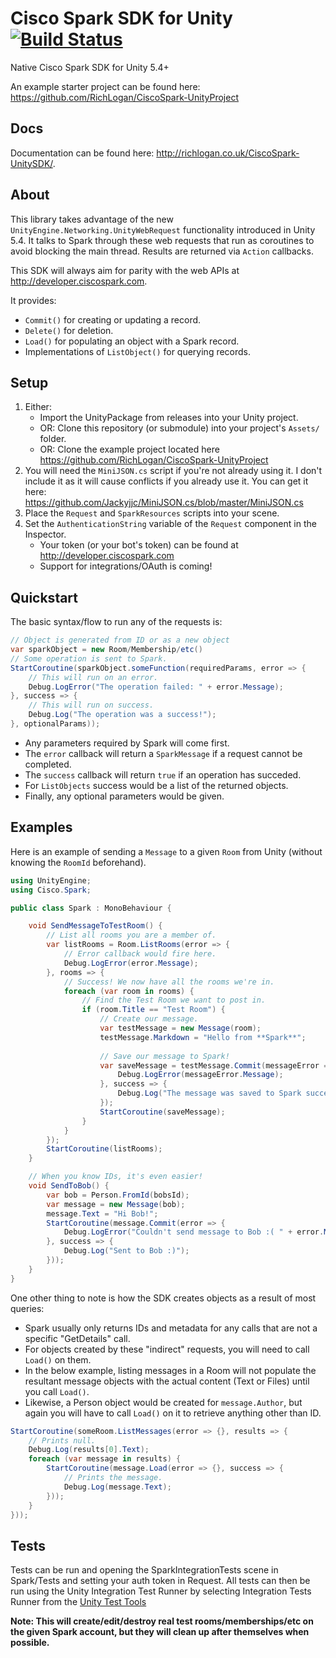 # Cisco Spark SDK for Unity [![Build Status](https://travis-ci.org/RichLogan/CiscoSpark-UnitySDK.svg?branch=master)](https://travis-ci.org/RichLogan/CiscoSpark-UnitySDK)

Native Cisco Spark SDK for Unity 5.4+

An example starter project can be found here: https://github.com/RichLogan/CiscoSpark-UnityProject

## Docs

Documentation can be found here: http://richlogan.co.uk/CiscoSpark-UnitySDK/.

## About
This library takes advantage of the new `UnityEngine.Networking.UnityWebRequest` functionality introduced in Unity 5.4. It talks to Spark through these web requests that run as coroutines to avoid blocking the main thread. Results are returned via `Action` callbacks.

This SDK will always aim for parity with the web APIs at http://developer.ciscospark.com.

It provides:

- `Commit()` for creating or updating a record.
- `Delete()` for deletion.
- `Load()` for populating an object with a Spark record.
- Implementations of `ListObject()` for querying records.

## Setup
1. Either:
	- Import the UnityPackage from releases into your Unity project.
	- OR: Clone this repository (or submodule) into your project's `Assets/` folder.
	- OR: Clone the example project located here https://github.com/RichLogan/CiscoSpark-UnityProject
2. You will need the `MiniJSON.cs` script if you're not already using it. I don't include it as it will cause conflicts if you already use it. You can get it here: https://github.com/Jackyjjc/MiniJSON.cs/blob/master/MiniJSON.cs
3. Place the `Request` and `SparkResources` scripts into your scene.
4. Set the `AuthenticationString` variable of the `Request` component in the Inspector.
    - Your token (or your bot's token) can be found at http://developer.ciscospark.com
    - Support for integrations/OAuth is coming!

## Quickstart

The basic syntax/flow to run any of the requests is:

```c#
// Object is generated from ID or as a new object
var sparkObject = new Room/Membership/etc()
// Some operation is sent to Spark.
StartCoroutine(sparkObject.someFunction(requiredParams, error => {
    // This will run on an error.
    Debug.LogError("The operation failed: " + error.Message);
}, success => {
    // This will run on success.
    Debug.Log("The operation was a success!");
}, optionalParams));
```

- Any parameters required by Spark will come first.
- The `error` callback will return a `SparkMessage` if a request cannot be completed.
- The `success` callback will return `true` if an operation has succeded.
- For `ListObjects` success would be a list of the returned objects.
- Finally, any optional parameters would be given.

## Examples
Here is an example of sending a `Message` to a given `Room` from Unity (without knowing the `RoomId` beforehand).

```c#
using UnityEngine;
using Cisco.Spark;

public class Spark : MonoBehaviour {

	void SendMessageToTestRoom() {
        // List all rooms you are a member of.
        var listRooms = Room.ListRooms(error => {
            // Error callback would fire here.
            Debug.LogError(error.Message);
        }, rooms => {
            // Success! We now have all the rooms we're in.
            foreach (var room in rooms) {
                // Find the Test Room we want to post in.
                if (room.Title == "Test Room") {
                    // Create our message.
                    var testMessage = new Message(room);
                    testMessage.Markdown = "Hello from **Spark**";
                    
                    // Save our message to Spark!
                    var saveMessage = testMessage.Commit(messageError => {
                        Debug.LogError(messageError.Message);
                    }, success => {
                        Debug.Log("The message was saved to Spark successfully!");
                    });
                    StartCoroutine(saveMessage);
                }
            }
        });
        StartCoroutine(listRooms);
    }

    // When you know IDs, it's even easier!
    void SendToBob() {
        var bob = Person.FromId(bobsId);
        var message = new Message(bob);
        message.Text = "Hi Bob!";
        StartCoroutine(message.Commit(error => {
            Debug.LogError("Couldn't send message to Bob :( " + error.Message);
        }, success => {
            Debug.Log("Sent to Bob :)");
        }));
    }
}
```

One other thing to note is how the SDK creates objects as a result of most queries:
  - Spark usually only returns IDs and metadata for any calls that are not a specific "GetDetails" call.
  - For objects created by these "indirect" requests, you will need to call `Load()` on them.
  - In the below example, listing messages in a Room will not populate the resultant message objects with the actual content (Text or Files) until you call `Load()`.
  - Likewise, a Person object would be created for `message.Author`, but again you will have to call `Load()` on it to retrieve anything other than ID.

```c#
StartCoroutine(someRoom.ListMessages(error => {}, results => {
    // Prints null.
    Debug.Log(results[0].Text);
    foreach (var message in results) {
        StartCoroutine(message.Load(error => {}, success => {
            // Prints the message.
            Debug.Log(message.Text);
        }));
    }
}));
```

## Tests
Tests can be run and opening the SparkIntegrationTests scene in Spark/Tests and setting your auth token in Request. All tests can then be run using the Unity Integration Test Runner by selecting Integration Tests Runner from the [Unity Test Tools](https://www.assetstore.unity3d.com/en/#!/content/13802)

**Note: This will create/edit/destroy real test rooms/memberships/etc on the given Spark account, but they will clean up after themselves when possible.**
